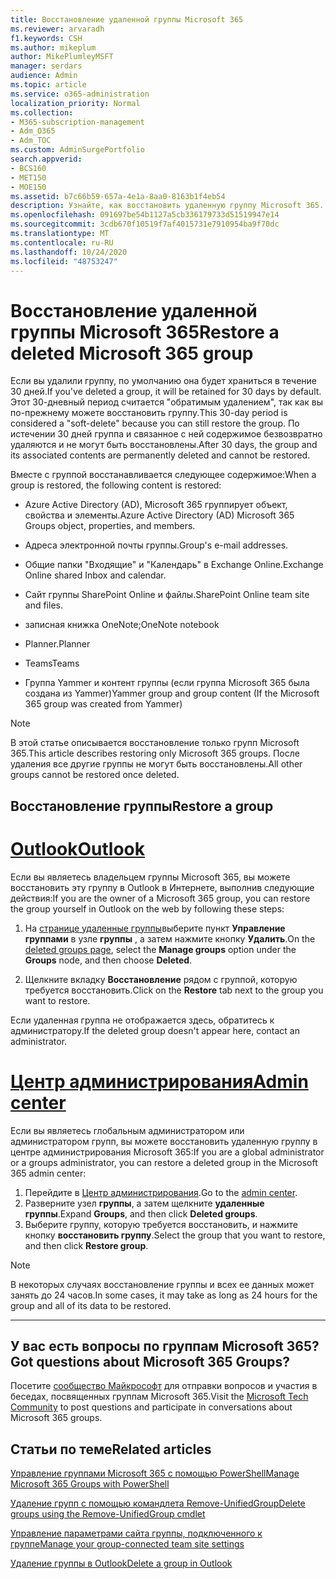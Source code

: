 ```yaml
---
title: Восстановление удаленной группы Microsoft 365
ms.reviewer: arvaradh
f1.keywords: CSH
ms.author: mikeplum
author: MikePlumleyMSFT
manager: serdars
audience: Admin
ms.topic: article
ms.service: o365-administration
localization_priority: Normal
ms.collection:
- M365-subscription-management
- Adm_O365
- Adm_TOC
ms.custom: AdminSurgePortfolio
search.appverid:
- BCS160
- MET150
- MOE150
ms.assetid: b7c66b59-657a-4e1a-8aa0-8163b1f4eb54
description: Узнайте, как восстановить удаленную группу Microsoft 365.
ms.openlocfilehash: 091697be54b1127a5cb336179733d51519947e14
ms.sourcegitcommit: 3cdb670f10519f7af4015731e7910954ba9f70dc
ms.translationtype: MT
ms.contentlocale: ru-RU
ms.lasthandoff: 10/24/2020
ms.locfileid: "48753247"
---
```

# <a name="restore-a-deleted-microsoft-365-group"></a><span data-ttu-id="976d6-103">Восстановление удаленной группы Microsoft 365</span><span class="sxs-lookup"><span data-stu-id="976d6-103">Restore a deleted Microsoft 365 group</span></span>

<span data-ttu-id="976d6-104">Если вы удалили группу, по умолчанию она будет храниться в течение 30 дней.</span><span class="sxs-lookup"><span data-stu-id="976d6-104">If you've deleted a group, it will be retained for 30 days by default.</span></span> <span data-ttu-id="976d6-105">Этот 30-дневный период считается "обратимым удалением", так как вы по-прежнему можете восстановить группу.</span><span class="sxs-lookup"><span data-stu-id="976d6-105">This 30-day period is considered a "soft-delete" because you can still restore the group.</span></span> <span data-ttu-id="976d6-106">По истечении 30 дней группа и связанное с ней содержимое безвозвратно удаляются и не могут быть восстановлены.</span><span class="sxs-lookup"><span data-stu-id="976d6-106">After 30 days, the group and its associated contents are permanently deleted and cannot be restored.</span></span>

<span data-ttu-id="976d6-107">Вместе с группой восстанавливается следующее содержимое:</span><span class="sxs-lookup"><span data-stu-id="976d6-107">When a group is restored, the following content is restored:</span></span>
  
- <span data-ttu-id="976d6-108">Azure Active Directory (AD), Microsoft 365 группирует объект, свойства и элементы.</span><span class="sxs-lookup"><span data-stu-id="976d6-108">Azure Active Directory (AD) Microsoft 365 Groups object, properties, and members.</span></span>
    
- <span data-ttu-id="976d6-109">Адреса электронной почты группы.</span><span class="sxs-lookup"><span data-stu-id="976d6-109">Group's e-mail addresses.</span></span>
    
- <span data-ttu-id="976d6-110">Общие папки "Входящие" и "Календарь" в Exchange Online.</span><span class="sxs-lookup"><span data-stu-id="976d6-110">Exchange Online shared Inbox and calendar.</span></span>
    
- <span data-ttu-id="976d6-111">Сайт группы SharePoint Online и файлы.</span><span class="sxs-lookup"><span data-stu-id="976d6-111">SharePoint Online team site and files.</span></span>
    
- <span data-ttu-id="976d6-112">записная книжка OneNote;</span><span class="sxs-lookup"><span data-stu-id="976d6-112">OneNote notebook</span></span>
    
- <span data-ttu-id="976d6-113">Planner.</span><span class="sxs-lookup"><span data-stu-id="976d6-113">Planner</span></span>
    
- <span data-ttu-id="976d6-114">Teams</span><span class="sxs-lookup"><span data-stu-id="976d6-114">Teams</span></span>

- <span data-ttu-id="976d6-115">Группа Yammer и контент группы (если группа Microsoft 365 была создана из Yammer)</span><span class="sxs-lookup"><span data-stu-id="976d6-115">Yammer group and group content (If the Microsoft 365 group was created from Yammer)</span></span>

> [!NOTE]
> <span data-ttu-id="976d6-116">В этой статье описывается восстановление только групп Microsoft 365.</span><span class="sxs-lookup"><span data-stu-id="976d6-116">This article describes restoring only Microsoft 365 groups.</span></span> <span data-ttu-id="976d6-117">После удаления все другие группы не могут быть восстановлены.</span><span class="sxs-lookup"><span data-stu-id="976d6-117">All other groups cannot be restored once deleted.</span></span>

## <a name="restore-a-group"></a><span data-ttu-id="976d6-118">Восстановление группы</span><span class="sxs-lookup"><span data-stu-id="976d6-118">Restore a group</span></span>

# <a name="outlook"></a>[<span data-ttu-id="976d6-119">Outlook</span><span class="sxs-lookup"><span data-stu-id="976d6-119">Outlook</span></span>](#tab/outlook)

<span data-ttu-id="976d6-120">Если вы являетесь владельцем группы Microsoft 365, вы можете восстановить эту группу в Outlook в Интернете, выполнив следующие действия:</span><span class="sxs-lookup"><span data-stu-id="976d6-120">If you are the owner of a Microsoft 365 group, you can restore the group yourself in Outlook on the web by following these steps:</span></span>

1. <span data-ttu-id="976d6-121">На [странице удаленные группы](https://outlook.office.com/people/group/deleted)выберите пункт **Управление группами** в узле **группы** , а затем нажмите кнопку **Удалить**.</span><span class="sxs-lookup"><span data-stu-id="976d6-121">On the [deleted groups page](https://outlook.office.com/people/group/deleted), select the **Manage groups** option under the **Groups** node, and then choose **Deleted**.</span></span>

2. <span data-ttu-id="976d6-122">Щелкните вкладку **Восстановление** рядом с группой, которую требуется восстановить.</span><span class="sxs-lookup"><span data-stu-id="976d6-122">Click on the **Restore** tab next to the group you want to restore.</span></span>

<span data-ttu-id="976d6-123">Если удаленная группа не отображается здесь, обратитесь к администратору.</span><span class="sxs-lookup"><span data-stu-id="976d6-123">If the deleted group doesn't appear here, contact an administrator.</span></span>

# <a name="admin-center"></a>[<span data-ttu-id="976d6-124">Центр администрирования</span><span class="sxs-lookup"><span data-stu-id="976d6-124">Admin center</span></span>](#tab/admin-center)

<span data-ttu-id="976d6-125">Если вы являетесь глобальным администратором или администратором групп, вы можете восстановить удаленную группу в центре администрирования Microsoft 365:</span><span class="sxs-lookup"><span data-stu-id="976d6-125">If you are a global administrator or a groups administrator, you can restore a deleted group in the Microsoft 365 admin center:</span></span>

1. <span data-ttu-id="976d6-126">Перейдите в [Центр администрирования](https://admin.microsoft.com).</span><span class="sxs-lookup"><span data-stu-id="976d6-126">Go to the [admin center](https://admin.microsoft.com).</span></span>
2. <span data-ttu-id="976d6-127">Разверните узел **группы**, а затем щелкните **удаленные группы**.</span><span class="sxs-lookup"><span data-stu-id="976d6-127">Expand **Groups**, and then click **Deleted groups**.</span></span>
3. <span data-ttu-id="976d6-128">Выберите группу, которую требуется восстановить, и нажмите кнопку **восстановить группу**.</span><span class="sxs-lookup"><span data-stu-id="976d6-128">Select the group that you want to restore, and then click **Restore group**.</span></span>

> [!NOTE]
> <span data-ttu-id="976d6-129">В некоторых случаях восстановление группы и всех ее данных может занять до 24 часов.</span><span class="sxs-lookup"><span data-stu-id="976d6-129">In some cases, it may take as long as 24 hours for the group and all of its data to be restored.</span></span> 

---

## <a name="got-questions-about-microsoft-365-groups"></a><span data-ttu-id="976d6-130">У вас есть вопросы по группам Microsoft 365?</span><span class="sxs-lookup"><span data-stu-id="976d6-130">Got questions about Microsoft 365 Groups?</span></span>

<span data-ttu-id="976d6-131">Посетите [сообщество Майкрософт](https://techcommunity.microsoft.com/t5/Office-365-Groups/ct-p/Office365Groups) для отправки вопросов и участия в беседах, посвященных группам Microsoft 365.</span><span class="sxs-lookup"><span data-stu-id="976d6-131">Visit the [Microsoft Tech Community](https://techcommunity.microsoft.com/t5/Office-365-Groups/ct-p/Office365Groups) to post questions and participate in conversations about Microsoft 365 groups.</span></span> 
  
## <a name="related-articles"></a><span data-ttu-id="976d6-132">Статьи по теме</span><span class="sxs-lookup"><span data-stu-id="976d6-132">Related articles</span></span>

[<span data-ttu-id="976d6-133">Управление группами Microsoft 365 с помощью PowerShell</span><span class="sxs-lookup"><span data-stu-id="976d6-133">Manage Microsoft 365 Groups with PowerShell</span></span>](https://docs.microsoft.com/microsoft-365/enterprise/manage-microsoft-365-groups-with-powershell)
  
[<span data-ttu-id="976d6-134">Удаление групп с помощью командлета Remove-UnifiedGroup</span><span class="sxs-lookup"><span data-stu-id="976d6-134">Delete groups using the Remove-UnifiedGroup cmdlet</span></span>](https://technet.microsoft.com/library/mt238270%28v=exchg.160%29.aspx)
  
[<span data-ttu-id="976d6-135">Управление параметрами сайта группы, подключенного к группе</span><span class="sxs-lookup"><span data-stu-id="976d6-135">Manage your group-connected team site settings</span></span>](https://support.microsoft.com/office/8376034d-d0c7-446e-9178-6ab51c58df42)
  
[<span data-ttu-id="976d6-136">Удаление группы в Outlook</span><span class="sxs-lookup"><span data-stu-id="976d6-136">Delete a group in Outlook</span></span>](https://support.microsoft.com/office/ca7f5a9e-ae4f-4cbe-a4bc-89c469d1726f)
